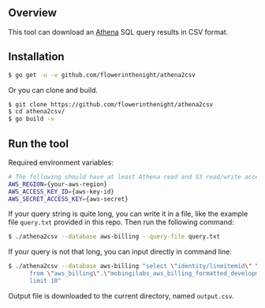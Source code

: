 ## Overview
This tool can download an [Athena](https://aws.amazon.com/athena/) SQL query results in CSV format.

## Installation
```bash
$ go get -u -v github.com/flowerinthenight/athena2csv
```
Or you can clone and build.
```bash
$ git clone https://github.com/flowerinthenight/athena2csv
$ cd athena2csv/
$ go build -v
```

## Run the tool
Required environment variables:

```bash
# The following should have at least Athena read and S3 read/write access.
AWS_REGION={your-aws-region}
AWS_ACCESS_KEY_ID={aws-key-id}
AWS_SECRET_ACCESS_KEY={aws-secret}
```

If your query string is quite long, you can write it in a file, like the example file `query.txt` provided in this repo. Then run the following command:
```bash
$ ./athena2csv --database aws-billing --query-file query.txt
```

If your query is not that long, you can input directly in command line:
```bash
$ ./athena2csv --database aws-billing "select \"identity/lineitemid\" \
      from \"aws_billing\".\"mobingilabs_aws_billing_formatted_development\" \
      limit 10"
```

Output file is downloaded to the current directory, named `output.csv`.
